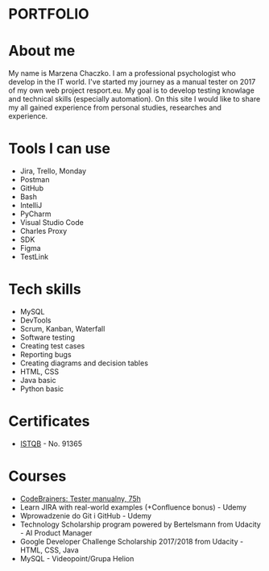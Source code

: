 # PORTFOLIO

# About me
My name is Marzena Chaczko. I am a professional psychologist who develop in the IT world. I've started my journey as a manual tester on 2017 of my own web project resport.eu. My goal is to develop testing knowlage and technical skills (especially automation). On this site I would like to share my all gained experience from personal studies, researches and experience.

# Tools I can use
* Jira, Trello, Monday
* Postman
* GitHub
* Bash
* IntelliJ
* PyCharm
* Visual Studio Code
* Charles Proxy
* SDK
* Figma
* TestLink

# Tech skills
  - MySQL
  - DevTools
  - Scrum, Kanban, Waterfall
  - Software testing
  - Creating test cases
  - Reporting bugs
  - Creating diagrams and decision tables
  - HTML, CSS
  - Java basic
  - Python basic
  
# Certificates
  - [ISTQB](https://www.gasq.org/en/certification/check-a-certificate.html) - No. 91365
  
# Courses
  - [CodeBrainers: Tester manualny, 75h](https://codebrainers.pl/tester_manualny.pdf)
  - Learn JIRA with real-world examples (+Confluence bonus) - Udemy
  - Wprowadzenie do Git i GitHub - Udemy
  - Technology Scholarship program powered by Bertelsmann from Udacity - AI Product Manager 
  - Google Developer Challenge Scholarship 2017/2018 from Udacity - HTML, CSS, Java
  - MySQL - Videopoint/Grupa Helion

